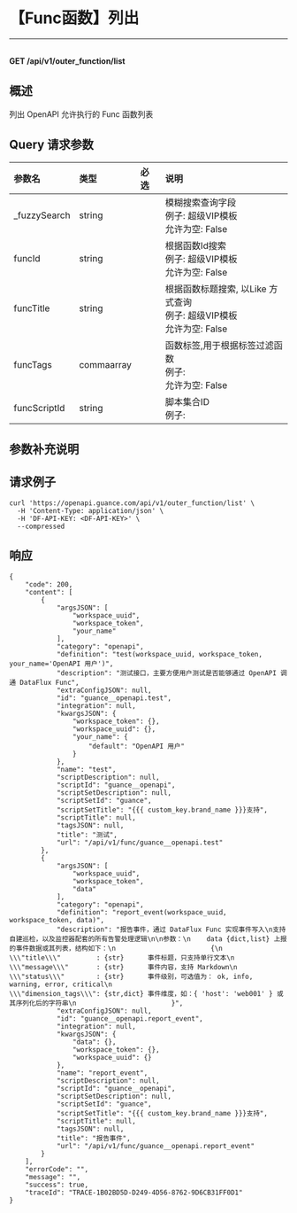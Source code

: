 # 【Func函数】列出

---

<br />**GET /api/v1/outer_function/list**

## 概述
列出 OpenAPI 允许执行的 Func 函数列表




## Query 请求参数

| 参数名        | 类型     | 必选   | 说明              |
|:-----------|:-------|:-----|:----------------|
| _fuzzySearch | string |  | 模糊搜索查询字段<br>例子: 超级VIP模板 <br>允许为空: False <br> |
| funcId | string |  | 根据函数Id搜索<br>例子: 超级VIP模板 <br>允许为空: False <br> |
| funcTitle | string |  | 根据函数标题搜索, 以Like 方式查询<br>例子: 超级VIP模板 <br>允许为空: False <br> |
| funcTags | commaarray |  | 函数标签,用于根据标签过滤函数<br>例子:  <br>允许为空: False <br> |
| funcScriptId | string |  | 脚本集合ID<br>例子:  <br> |

## 参数补充说明





## 请求例子
```shell
curl 'https://openapi.guance.com/api/v1/outer_function/list' \
  -H 'Content-Type: application/json' \
  -H 'DF-API-KEY: <DF-API-KEY>' \
  --compressed
```




## 响应
```shell
{
    "code": 200,
    "content": [
        {
            "argsJSON": [
                "workspace_uuid",
                "workspace_token",
                "your_name"
            ],
            "category": "openapi",
            "definition": "test(workspace_uuid, workspace_token, your_name='OpenAPI 用户')",
            "description": "测试接口，主要方便用户测试是否能够通过 OpenAPI 调通 DataFlux Func",
            "extraConfigJSON": null,
            "id": "guance__openapi.test",
            "integration": null,
            "kwargsJSON": {
                "workspace_token": {},
                "workspace_uuid": {},
                "your_name": {
                    "default": "OpenAPI 用户"
                }
            },
            "name": "test",
            "scriptDescription": null,
            "scriptId": "guance__openapi",
            "scriptSetDescription": null,
            "scriptSetId": "guance",
            "scriptSetTitle": "{{{ custom_key.brand_name }}}支持",
            "scriptTitle": null,
            "tagsJSON": null,
            "title": "测试",
            "url": "/api/v1/func/guance__openapi.test"
        },
        {
            "argsJSON": [
                "workspace_uuid",
                "workspace_token",
                "data"
            ],
            "category": "openapi",
            "definition": "report_event(workspace_uuid, workspace_token, data)",
            "description": "报告事件，通过 DataFlux Func 实现事件写入\n支持自建巡检，以及监控器配套的所有告警处理逻辑\n\n参数：\n    data {dict,list} 上报的事件数据或其列表，结构如下：\n                        {\n                            \\\"title\\\"         : {str}      事件标题，只支持单行文本\n                            \\\"message\\\"       : {str}      事件内容，支持 Markdown\n                            \\\"status\\\"        : {str}      事件级别，可选值为： ok, info, warning, error, critical\n                            \\\"dimension_tags\\\": {str,dict} 事件维度，如：{ 'host': 'web001' } 或其序列化后的字符串\n                        }",
            "extraConfigJSON": null,
            "id": "guance__openapi.report_event",
            "integration": null,
            "kwargsJSON": {
                "data": {},
                "workspace_token": {},
                "workspace_uuid": {}
            },
            "name": "report_event",
            "scriptDescription": null,
            "scriptId": "guance__openapi",
            "scriptSetDescription": null,
            "scriptSetId": "guance",
            "scriptSetTitle": "{{{ custom_key.brand_name }}}支持",
            "scriptTitle": null,
            "tagsJSON": null,
            "title": "报告事件",
            "url": "/api/v1/func/guance__openapi.report_event"
        }
    ],
    "errorCode": "",
    "message": "",
    "success": true,
    "traceId": "TRACE-1B02BD5D-D249-4D56-8762-9D6CB31FF0D1"
} 
```




